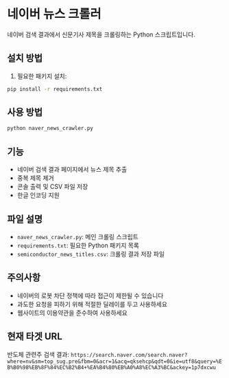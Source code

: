 # 네이버 뉴스 크롤러

네이버 검색 결과에서 신문기사 제목을 크롤링하는 Python 스크립트입니다.

## 설치 방법

1. 필요한 패키지 설치:
```bash
pip install -r requirements.txt
```

## 사용 방법

```bash
python naver_news_crawler.py
```

## 기능

- 네이버 검색 결과 페이지에서 뉴스 제목 추출
- 중복 제목 제거
- 콘솔 출력 및 CSV 파일 저장
- 한글 인코딩 지원

## 파일 설명

- `naver_news_crawler.py`: 메인 크롤링 스크립트
- `requirements.txt`: 필요한 Python 패키지 목록
- `semiconductor_news_titles.csv`: 크롤링 결과 저장 파일

## 주의사항

- 네이버의 로봇 차단 정책에 따라 접근이 제한될 수 있습니다
- 과도한 요청을 피하기 위해 적절한 딜레이를 두고 사용하세요
- 웹사이트의 이용약관을 준수하여 사용하세요

## 현재 타겟 URL

반도체 관련주 검색 결과:
`https://search.naver.com/search.naver?where=nv&sm=top_sug.pre&fbm=0&acr=1&acq=qksehcp&qdt=0&ie=utf8&query=%EB%B0%98%EB%8F%84%EC%B2%B4+%EA%B4%80%EB%A0%A8%EC%A3%BC&ackey=1p7dxcwu`
